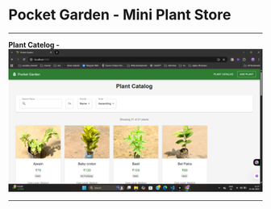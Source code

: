 # Pocket Garden - Mini Plant Store


---


**Plant Catelog  -** 
![Plant Catelog](assets/Plant-catelog.png)


---
